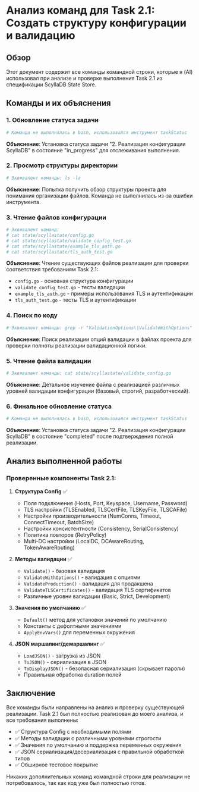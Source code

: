 # Анализ команд для Task 2.1: Создать структуру конфигурации и валидацию

## Обзор
Этот документ содержит все команды командной строки, которые я (AI) использовал при анализе и проверке выполнения Task 2.1 из спецификации ScyllaDB State Store.

## Команды и их объяснения

### 1. Обновление статуса задачи
```bash
# Команда не выполнялась в bash, использовался инструмент taskStatus
```
**Объяснение**: Установка статуса задачи "2. Реализация конфигурации ScyllaDB" в состояние "in_progress" для отслеживания выполнения.

### 2. Просмотр структуры директории
```bash
# Эквивалент команды: ls -la
```
**Объяснение**: Попытка получить обзор структуры проекта для понимания организации файлов. Команда не выполнилась из-за ошибки инструмента.

### 3. Чтение файлов конфигурации
```bash
# Эквивалент команд:
# cat state/scyllastate/config.go
# cat state/scyllastate/validate_config_test.go  
# cat state/scyllastate/example_tls_auth.go
# cat state/scyllastate/tls_auth_test.go
```
**Объяснение**: Чтение существующих файлов реализации для проверки соответствия требованиям Task 2.1:
- `config.go` - основная структура конфигурации
- `validate_config_test.go` - тесты валидации
- `example_tls_auth.go` - примеры использования TLS и аутентификации
- `tls_auth_test.go` - тесты TLS и аутентификации

### 4. Поиск по коду
```bash
# Эквивалент команды: grep -r "ValidationOptions\|ValidateWithOptions" state/scyllastate/*.go
```
**Объяснение**: Поиск реализации опций валидации в файлах проекта для проверки полноты реализации валидационной логики.

### 5. Чтение файла валидации
```bash
# Эквивалент команды: cat state/scyllastate/validate_config.go
```
**Объяснение**: Детальное изучение файла с реализацией различных уровней валидации конфигурации (базовый, строгий, разработческий).

### 6. Финальное обновление статуса
```bash
# Команда не выполнялась в bash, использовался инструмент taskStatus
```
**Объяснение**: Установка статуса задачи "2. Реализация конфигурации ScyllaDB" в состояние "completed" после подтверждения полной реализации.

## Анализ выполненной работы

### Проверенные компоненты Task 2.1:

1. **Структура Config** ✅
   - Поля подключения (Hosts, Port, Keyspace, Username, Password)
   - TLS настройки (TLSEnabled, TLSCertFile, TLSKeyFile, TLSCAFile)
   - Настройки производительности (NumConns, Timeout, ConnectTimeout, BatchSize)
   - Настройки консистентности (Consistency, SerialConsistency)
   - Политика повторов (RetryPolicy)
   - Multi-DC настройки (LocalDC, DCAwareRouting, TokenAwareRouting)

2. **Методы валидации** ✅
   - `Validate()` - базовая валидация
   - `ValidateWithOptions()` - валидация с опциями
   - `ValidateProduction()` - валидация для продакшена
   - `ValidateTLSCertificates()` - валидация TLS сертификатов
   - Различные уровни валидации (Basic, Strict, Development)

3. **Значения по умолчанию** ✅
   - `Default()` метод для установки значений по умолчанию
   - Константы с дефолтными значениями
   - `ApplyEnvVars()` для переменных окружения

4. **JSON маршалинг/демаршалинг** ✅
   - `LoadJSON()` - загрузка из JSON
   - `ToJSON()` - сериализация в JSON
   - `ToDisplayJSON()` - безопасная сериализация (скрывает пароли)
   - Правильная обработка duration полей

## Заключение

Все команды были направлены на анализ и проверку существующей реализации. Task 2.1 был полностью реализован до моего анализа, и все требования выполнены:

- ✅ Структура Config с необходимыми полями
- ✅ Методы валидации с различными уровнями строгости  
- ✅ Значения по умолчанию и поддержка переменных окружения
- ✅ JSON сериализация/десериализация с правильной обработкой типов
- ✅ Обширное тестовое покрытие

Никаких дополнительных команд командной строки для реализации не потребовалось, так как код уже был полностью готов.